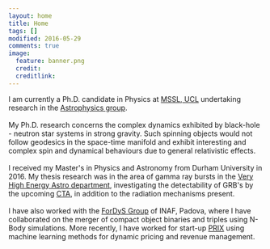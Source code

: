 ```yaml
---
layout: home
title: Home
tags: []
modified: 2016-05-29
comments: true
image:
  feature: banner.png
  credit:
  creditlink:
---
```


I am currently a Ph.D. candidate in Physics at [MSSL, UCL](http://www.ucl.ac.uk/mssl) undertaking research in the [Astrophysics group](http://www.ucl.ac.uk/mssl/astro). <br> <br>
My Ph.D. research concerns the complex dynamics exhibited by black-hole - neutron star systems in strong gravity. Such spinning objects would not follow geodesics in the space-time manifold and exhibit interesting and complex spin and dynamical behaviours due to general relativistic effects.<br> <br>
I received my Master's in Physics and Astronomy from Durham University in 2016. My thesis research was in the area of gamma ray bursts in the [Very High Energy Astro department](https://www.dur.ac.uk/cfai/vhegammaraygroup/), investigating the detectability of GRB's by the upcoming [CTA](https://portal.cta-observatory.org/Pages/Home.aspx), in addition to the radiation mechanisms present.<br> <br>
I have also worked with the [ForDyS Group](http://web.pd.astro.it/mapelli/group.html) of INAF, Padova, where I have collaborated on the merger of compact object binaries and triples using N-Body simulations. More recently, I have worked for start-up [PRIX](http://www.prix.ai) using machine learning methods for dynamic pricing and revenue management.
